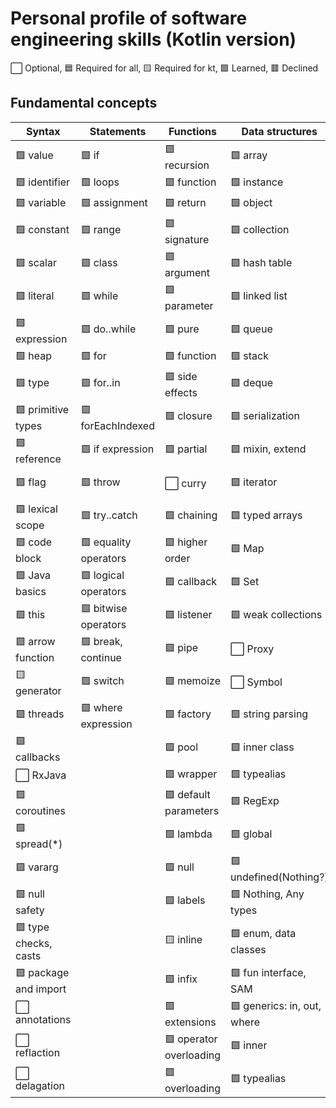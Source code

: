 # Personal profile of software engineering skills (Kotlin version)

⬜ Optional, 🟦 Required for all, 🟨 Required for kt, 🟩 Learned, 🟥 Declined

## Fundamental concepts

| Syntax                | Statements            | Functions             | Data structures             | Process & style       |
|-----------------------|-----------------------|-----------------------|-----------------------------|-----------------------|
| 🟩 value              | 🟩 if                 | 🟩 recursion          | 🟩 array                   | 🟩 refactoring       |
| 🟩 identifier         | 🟩 loops              | 🟩 function           | 🟩 instance                | 🟩 code review       |
| 🟩 variable           | 🟩 assignment         | 🟩 return             | 🟩 object                  | 🟩 antipatterns      |
| 🟩 constant           | 🟩 range              | 🟩 signature          | 🟩 collection              | 🟩 paradigm          |
| 🟩 scalar             | 🟩 class              | 🟩 argument           | 🟩 hash table              | 🟩 algorithm         |
| 🟩 literal            | 🟩 while              | 🟩 parameter          | 🟩 linked list             | 🟩 magic numbers     |
| 🟩 expression         | 🟩 do..while          | 🟩 pure               | 🟩 queue                   | 🟩 hardcode          |
| 🟩 heap               | 🟩 for                | 🟩 function           | 🟩 stack                   | 🟩 complexity        |
| 🟩 type               | 🟩 for..in            | 🟩 side effects       | 🟩 deque                   | 🟩 decomposition     |
| 🟩 primitive types    | 🟩 forEachIndexed     | 🟩 closure            | 🟩 serialization           | 🟩 spaghetti         |
| 🟩 reference          | 🟩 if expression      | 🟩 partial            | 🟩 mixin, extend           | 🟩 silver bullet     |
| 🟩 flag               | 🟩 throw              | ⬜️ curry              | 🟩 iterator                | 🟩 not invented here |
| 🟩 lexical scope      | 🟩 try..catch         | 🟩 chaining           | 🟩 typed arrays            | 🟩 dead code         |
| 🟩 code block         | 🟩 equality operators | 🟩 higher order       | 🟩 Map                     | 🟩 unreachable code  |
| 🟩 Java basics        | 🟩 logical operators  | 🟩 callback           | 🟩 Set                     | 🟩 duplicate code    |
| 🟩 this               | 🟩 bitwise operators  | 🟩 listener           | 🟩 weak collections        | 🟩 exception         |
| 🟩 arrow function     | 🟩 break, continue    | 🟩 pipe               | ⬜️ Proxy                   | 🟩 return early      |
| 🟨 generator          | 🟩 switch             | 🟩 memoize            | ⬜️ Symbol                  | 🟩 linter            |
| 🟩 threads            | 🟩 where expression   | 🟩 factory            | 🟩 string parsing          | 🟩 prettier          |
| 🟩 callbacks          |                       | 🟩 pool               | 🟩 inner class             | 🟩 unittest          |
| ⬜ RxJava             |                       | 🟩 wrapper            | 🟩 typealias               | 🟩 git               |
| 🟩 coroutines         |                       | 🟩 default parameters | 🟩 RegExp                  | 🟩 github            |
| 🟩 spread(*)          |                       | 🟩 lambda             | 🟩 global                  | ⬜️ node.js           |
| 🟩 vararg             |                       | 🟩 null               | 🟩 undefined(Nothing?)     | ⬜️Kotlin/Common      |
| 🟩 null safety        |                       | 🟩 labels             | 🟩 Nothing, Any types      | ⬜️ Coding conventions|                     
| 🟩 type checks, casts |                       | 🟨 inline             | 🟩 enum, data classes      | ⬜️ Kotlin/JS         |
| 🟩 package and import |                       | 🟩 infix              | 🟩 fun interface, SAM      | 🟩 Kotlin/JVM         |
| ⬜️ annotations        |                       | 🟩 extensions          |🟩 generics: in, out, where| ⬜️ Kotlin/Native     |
| ⬜️ reflaction         |                       | 🟩 operator overloading|🟩 inner                   | ⬜️Type-safe builders(DSL)|                
| ⬜️ delagation         |                       | 🟩 overloading         |🟩 typealias               |                      |
